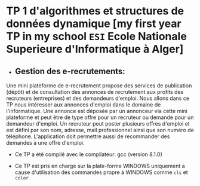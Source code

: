 # TP 1  d'algorithmes et structures de données dynamique [my first year TP in my school `ESI` Ecole Nationale Superieure d'Informatique à Alger]


* ## Gestion des e-recrutements:
Une mini plateforme de e-recrutement propose des services de publication (dépôt) et de 
consultation des annonces de recrutement aux profits des recruteurs (entreprises) et des 
demandeurs d'emploi. Nous allons dans ce TP nous intéresser aux annonces d'emploi dans le 
domaine de l'informatique. 
Une annonce est déposée par un annonceur via cette mini plateforme et peut être de type offre 
pour un recruteur ou demande pour un demandeur d'emploi. Un recruteur peut poster plusieurs 
offres d'emploi et est défini par son nom, adresse, mail professionnel ainsi que son numéro de 
téléphone. L'application doit permettre aussi de recommander des demandes à une offre
d'emploi.

* Ce TP a été compilé avec le compilateur: gcc (version 8.1.0)

* Ce TP est pris en charge sur la plate-forme WINDOWS uniquement a cause d'utilisation des commandes propre à WINDOWS comme `cls` et `color`
